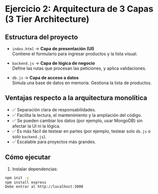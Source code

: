 # Ejercicio 2: Arquitectura de 3 Capas (3 Tier Architecture)

## Estructura del proyecto

- `index.html` → **Capa de presentación (UI)**  
  Contiene el formulario para ingresar productos y la lista visual.

- `backend.js` → **Capa de lógica de negocio**  
  Define las rutas que procesan las peticiones, y aplica validaciones.

- `db.js` → **Capa de acceso a datos**  
  Simula una base de datos en memoria. Gestiona la lista de productos.

## Ventajas respecto a la arquitectura monolítica

- ✅ Separación clara de responsabilidades.
- ✅ Facilita la lectura, el mantenimiento y la ampliación del código.
- ✅ Se pueden cambiar los datos (por ejemplo, usar MongoDB) sin afectar la UI ni la lógica.
- ✅ Es más fácil de testear en partes (por ejemplo, testear solo `db.js` o solo `backend.js`).
- ✅ Escalable para proyectos más grandes.

## Cómo ejecutar

1. Instalar dependencias:
```bash
npm init -y
npm install express
Debe entrar al http://localhost:3000

